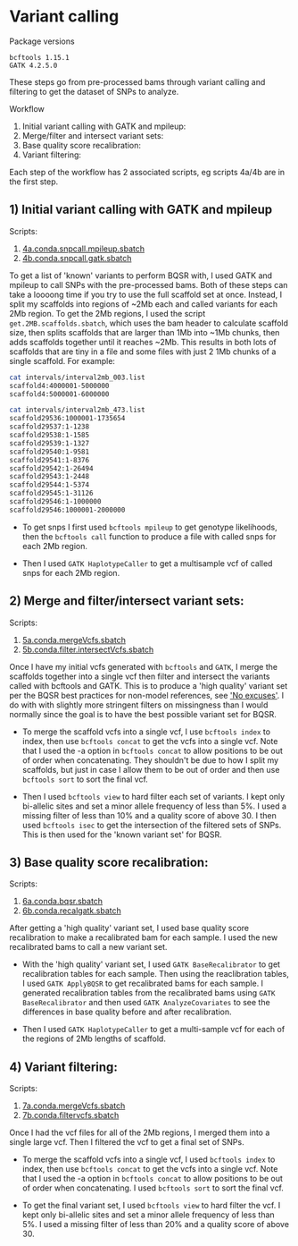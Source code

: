 # Variant calling
Package versions
```
bcftools 1.15.1
GATK 4.2.5.0
```

These steps go from pre-processed bams through variant calling and filtering to get the dataset of SNPs to analyze. 

Workflow
1. Initial variant calling with GATK and mpileup: 
2. Merge/filter and intersect variant sets:
3. Base quality score recalibration:
4. Variant filtering:

Each step of the workflow has 2 associated scripts, eg scripts 4a/4b are in the first step.

## 1) Initial variant calling with GATK and mpileup

Scripts: 
  1) [4a.conda.snpcall.mpileup.sbatch](https://github.com/mcaitlinv/cawa-breeding/blob/main/02_variantcalling/scripts/4a.conda.snpcall.mpileup.sbatch)
  2) [4b.conda.snpcall.gatk.sbatch](https://github.com/mcaitlinv/cawa-breeding/blob/main/02_variantcalling/scripts/4b.conda.snpcall.gatk.sbatch)

To get a list of 'known' variants to perform BQSR with, I used GATK and mpileup to call SNPs with the pre-processed bams. Both of these steps can take a loooong time if you try to use the full scaffold set at once. 
Instead, I split my scaffolds into regions of ~2Mb each and called variants for each 2Mb region. To get the 2Mb regions, I used the script `get.2MB.scaffolds.sbatch`, which uses the bam header to calculate scaffold size, then splits scaffolds that are larger than 1Mb into ~1Mb chunks, then adds scaffolds together until it reaches ~2Mb. This results in both lots of scaffolds that are tiny in a file and some files with just 2 1Mb chunks of a single scaffold. For example:

```bash
cat intervals/interval2mb_003.list
scaffold4:4000001-5000000
scaffold4:5000001-6000000

cat intervals/interval2mb_473.list
scaffold29536:1000001-1735654
scaffold29537:1-1238
scaffold29538:1-1585
scaffold29539:1-1327
scaffold29540:1-9581
scaffold29541:1-8376
scaffold29542:1-26494
scaffold29543:1-2448
scaffold29544:1-5374
scaffold29545:1-31126
scaffold29546:1-1000000
scaffold29546:1000001-2000000

```
  
  - To get snps I first used `bcftools mpileup` to get genotype likelihoods, then the `bcftools call` function to produce a file with called snps for each 2Mb region.
  
  - Then I used `GATK HaplotypeCaller` to get a multisample vcf of called snps for each 2Mb region.
  
## 2) Merge and filter/intersect variant sets:

Scripts: 
  1) [5a.conda.mergeVcfs.sbatch](https://github.com/mcaitlinv/cawa-breeding/blob/main/02_variantcalling/scripts/5a.conda.mergeVcfs.sbatch)
  2) [5b.conda.filter.intersectVcfs.sbatch](https://github.com/mcaitlinv/cawa-breeding/blob/main/02_variantcalling/scripts/5b.conda.filter.intersectVcfs.sbatch)

Once I have my initial vcfs generated with `bcftools` and `GATK`, I merge the scaffolds together into a single vcf then filter and intersect the variants called with bcftools and GATK. This is to produce a 'high quality' variant set per the BQSR best practices for non-model references, see ['No excuses'](https://gatk.broadinstitute.org/hc/en-us/articles/360035890531-Base-Quality-Score-Recalibration-BQSR-). I do with with slightly more stringent filters on missingness than I would normally since the goal is to have the best possible variant set for BQSR.

  - To merge the scaffold vcfs into a single vcf, I use `bcftools index` to index, then use `bcftools concat` to get the vcfs into a single vcf. Note that I used the -a option in `bcftools concat` to allow positions to be out of order when concatenating. They shouldn't be due to how I split my scaffolds, but just in case I allow them to be out of order and then use `bcftools sort` to sort the final vcf.
  
  - Then I used `bcftools view` to hard filter each set of variants. I kept only bi-allelic sites and set a minor allele frequency of less than 5%. I used a missing filter of less than 10% and a quality score of above 30. I then used `bcftools isec` to get the intersection of the filtered sets of SNPs. This is then used for the 'known variant set' for BQSR.

## 3) Base quality score recalibration:

Scripts: 
  1) [6a.conda.bqsr.sbatch](https://github.com/mcaitlinv/cawa-breeding/blob/main/02_variantcalling/scripts/6a.conda.bqsr.sbatch)
  2) [6b.conda.recalgatk.sbatch](https://github.com/mcaitlinv/cawa-breeding/blob/main/02_variantcalling/scripts/6b.conda.recalgatk.sbatch)

After getting a 'high quality' variant set, I used base quality score recalibration to make a recalibrated bam for each sample. I used the new recalibrated bams to call a new variant set. 

  - With the 'high quality' variant set, I used `GATK BaseRecalibrator` to get recalibration tables for each sample. Then using the reaclibration tables, I used `GATK ApplyBQSR` to get recalibrated bams for each sample. I generated recalibration tables from the recalibrated bams using `GATK BaseRecalibrator` and then used `GATK AnalyzeCovariates` to see the differences in base quality before and after recalibration. 
  
  - Then I used `GATK HaplotypeCaller` to get a multi-sample vcf for each of the regions of 2Mb lengths of scaffold.

## 4) Variant filtering:

Scripts: 
  1) [7a.conda.mergeVcfs.sbatch](https://github.com/mcaitlinv/cawa-breeding/blob/main/02_variantcalling/scripts/7a.conda.mergeVcfs.sbatch)
  2) [7b.conda.filtervcfs.sbatch](https://github.com/mcaitlinv/cawa-breeding/blob/main/02_variantcalling/scripts/7b.conda.filtervcfs.sbatch)

Once I had the vcf files for all of the 2Mb regions, I merged them into a single large vcf. Then I filtered the vcf to get a final set of SNPs.

  -  To merge the scaffold vcfs into a single vcf, I used `bcftools index` to index, then use `bcftools concat` to get the vcfs into a single vcf. Note that I used the -a option in `bcftools concat` to allow positions to be out of order when concatenating. I used `bcftools sort` to sort the final vcf.
  
  -  To get the final variant set, I used `bcftools view` to hard filter the vcf. I kept only bi-allelic sites and set a minor allele frequency of less than 5%. I used a missing filter of less than 20% and a quality score of above 30.


